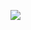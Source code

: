 ![](https://media.discordapp.net/attachments/1076549645519552552/1412066073439633552/Untitled873_20250901142523.png?ex=68b6f082&is=68b59f02&hm=087e0c8c80a221a6269648d21cfa0b50c8eda9d901e81236a76ed52969bd7f54&=&format=webp&quality=lossless)
